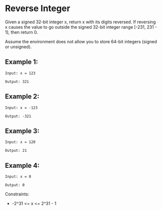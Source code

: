 # Reverse Integer
Given a signed 32-bit integer x, return x with its digits reversed. If reversing x causes the value to go outside the signed 32-bit integer range [-231, 231 - 1], then return 0.

Assume the environment does not allow you to store 64-bit integers (signed or unsigned).



## Example 1:

`Input: x = 123`

`Output: 321`



## Example 2:

`Input: x = -123`

`Output: -321`



## Example 3:

`Input: x = 120`

`Output: 21`



## Example 4:

`Input: x = 0`

`Output: 0`
 

Constraints:
- -2^31 <= x <= 2^31 - 1
